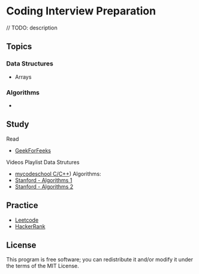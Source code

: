 # Coding Interview Preparation
// TODO: description
## Topics
### Data Structures
* Arrays
### Algorithms
*
## Study
Read
* [GeekForFeeks](https://www.geeksforgeeks.org/)

Videos Playlist
Data Strutures
* [mycodeschool C/C++](https://www.youtube.com/playlist?list=PL2_aWCzGMAwI3W_JlcBbtYTwiQSsOTa6P))
Algorithms:
* [Stanford - Algorithms 1](https://www.youtube.com/playlist?list=PLXFMmlk03Dt7Q0xr1PIAriY5623cKiH7V)
* [Stanford - Algorithms 2](https://www.youtube.com/playlist?list=PLXFMmlk03Dt5EMI2s2WQBsLsZl7A5HEK6)

## Practice
* [Leetcode](https://leetcode.com/)
* [HackerRank](https://www.hackerrank.com/)
## License
This program is free software; you can redistribute it and/or modify it under the terms of the MIT License.
